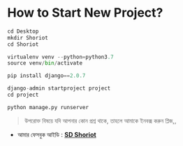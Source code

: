 # How to Start New Project?  

```python
cd Desktop
mkdir Shoriot
cd Shoriot

virtualenv venv --python=python3.7
source venv/bin/activate

pip install django==2.0.7

django-admin startproject project
cd project

python manage.py runserver
```

> উপরোক্ত বিষয়ে যদি আপনার কোন প্রশ্ন থাকে, তাহলে আমাকে ইনবক্স করুন প্লিজ,,

* আমার ফেসবুক আইডি :  **[SD Shoriot](https://www.facebook.com/shoriot)**